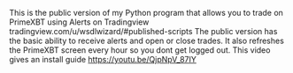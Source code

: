 This is the public version of my Python program that allows you to trade on PrimeXBT using Alerts on Tradingview tradingview.com/u/wsdlwizard/#published-scripts
The public version has the basic ability to receive alerts and open or close trades. It also refreshes the PrimeXBT screen every hour so you dont get logged out.
This video gives an install guide
https://youtu.be/QjpNpV_87IY
